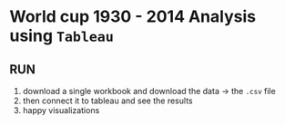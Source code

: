 # World cup 1930 - 2014 Analysis using `Tableau`

## RUN

1. download a single workbook and download the data -> the `.csv` file
2. then connect it to tableau and see the results
3. happy visualizations
